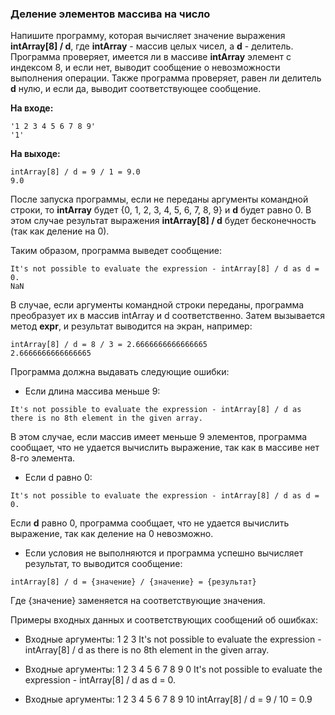 ### Деление элементов массива на число

Напишите программу, которая вычисляет значение выражения **intArray[8] / d**, где **intArray** - массив целых чисел, а **d** - делитель.
Программа проверяет, имеется ли в массиве **intArray** элемент с индексом 8, и если нет, выводит сообщение о невозможности выполнения операции.
Также программа проверяет, равен ли делитель **d** нулю, и если да, выводит соответствующее сообщение.

**На входе:**
```
'1 2 3 4 5 6 7 8 9'
'1'
```
**На выходе:**
```
intArray[8] / d = 9 / 1 = 9.0
9.0
```
После запуска программы, если не переданы аргументы командной строки, то **intArray** будет {0, 1, 2, 3, 4, 5, 6, 7, 8, 9} и **d** будет равно 0. В этом случае результат выражения **intArray[8] / d** будет бесконечность (так как деление на 0).

Таким образом, программа выведет сообщение:
```
It's not possible to evaluate the expression - intArray[8] / d as d = 0.
NaN
```
В случае, если аргументы командной строки переданы, программа преобразует их в массив intArray и d соответственно. Затем вызывается метод **expr**, и результат выводится на экран, например:
```
intArray[8] / d = 8 / 3 = 2.6666666666666665
2.6666666666666665
```
Программа должна выдавать следующие ошибки:

- Если длина массива меньше 9:
```
It's not possible to evaluate the expression - intArray[8] / d as there is no 8th element in the given array.
```
В этом случае, если массив имеет меньше 9 элементов, программа сообщает, что не удается вычислить выражение, так как в массиве нет 8-го элемента.

- Если d равно 0:
```
It's not possible to evaluate the expression - intArray[8] / d as d = 0.
```
Если **d** равно 0, программа сообщает, что не удается вычислить выражение, так как деление на 0 невозможно.

- Если условия не выполняются и программа успешно вычисляет результат, то выводится сообщение:
```
intArray[8] / d = {значение} / {значение} = {результат}
```
Где {значение} заменяется на соответствующие значения.

Примеры входных данных и соответствующих сообщений об ошибках:

- Входные аргументы: 1 2 3 It's not possible to evaluate the expression - intArray[8] / d as there is no 8th element in the given array.

- Входные аргументы: 1 2 3 4 5 6 7 8 9 0
It's not possible to evaluate the expression - intArray[8] / d as d = 0.

- Входные аргументы: 1 2 3 4 5 6 7 8 9 10
intArray[8] / d = 9 / 10 = 0.9